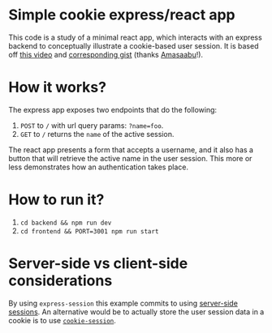 # Simple cookie express/react app

This code is a study of a minimal react app, which interacts with an
express backend to conceptually illustrate a cookie-based user session.
It is based off [this video][1] and [corresponding gist][2] (thanks
[Amasaabu][3]!).

# How it works?

The express app exposes two endpoints that do the following:

1. `POST` to `/` with url query params: `?name=foo`.
2. `GET` to `/` returns the `name` of the active session.

The react app presents a form that accepts a username, and it also has a
button that will retrieve the active name in the user session. This more
or less demonstrates how an authentication takes place.

# How to run it?

1. `cd backend && npm run dev`
2. `cd frontend && PORT=3001 npm run start`

# Server-side vs client-side considerations 

By using `express-session` this example commits to using [server-side
sessions][4]. An alternative would be to actually store the user session data
in a cookie is to use [`cookie-session`][5].

[1]: https://www.youtube.com/watch?v=nviGhgtFbRo
[2]: https://gist.github.com/Amasaabu/a74d7c928d2abc008b251b525cb58851
[3]: https://github.com/Amasaabu
[4]: https://github.com/expressjs/session#api
[5]: https://github.com/expressjs/cookie-session#cookie-session
